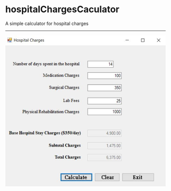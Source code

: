 # hospitalChargesCaculator
A simple calculator for hospital charges

------------------------------------
![alt tag](https://github.com/tzupinkuo/hospitalChargesCaculator/blob/master/demo.JPG)
